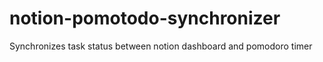 # notion-pomotodo-synchronizer
Synchronizes task status between notion dashboard and pomodoro timer
